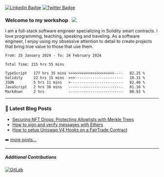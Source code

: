 [![Linkedin Badge](https://img.shields.io/badge/-LinkedIn-0e76a8?style=flat-square&logo=Linkedin&logoColor=white)](https://www.linkedin.com/in/jason-schwarz-75b91482/)
[![Twitter Badge](https://img.shields.io/badge/-Twitter-00acee?style=flat-square&logo=Twitter&logoColor=white)](https://twitter.com/passandscore)

### Welcome to my workshop &nbsp; ![](https://visitor-badge.glitch.me/badge?page_id=passandscore.passandscore)

I am a full-stack software engineer specializing in Solidity smart contracts. I love programming, teaching, speaking and traveling. As a software engineer, I enjoy using my obsessive attention to detail to create projects that bring true value to those that use them.

<!--START_SECTION:waka-->

```txt
From: 25 January 2024 - To: 24 February 2024

Total Time: 215 hrs 55 mins

TypeScript   177 hrs 35 mins >>>>>>>>>>>>>>>>>>>>>----   82.25 %
Solidity     22 hrs 15 mins  >>>----------------------   10.31 %
JSON         5 hrs 11 mins   >------------------------   02.40 %
JavaScript   2 hrs 30 mins   -------------------------   01.16 %
Markdown     2 hrs           -------------------------   00.93 %
```

<!--END_SECTION:waka-->

<hr/>

### 📕 Latest Blog Posts
<!-- BLOG-POST-LIST:START -->
- [Securing NFT Drops: Protecting Allowlists with Merkle Trees](https://jasonschwarz.xyz/articles/securing-nft-drops-protecting-allowlists-with-merkle-trees)
- [How to sign and verify messages with Ethers](https://jasonschwarz.xyz/articles/message-signing-with-ethers)
- [How to setup Uniswap V4 Hooks on a FairTrade Contract](https://jasonschwarz.xyz/articles/setup-uniswap-v4-hooks-fairtrade-contract)
<!-- BLOG-POST-LIST:END -->

➡️ [more posts...](https://www.jasonschwarz.xyz/articles)

<hr/>

##### Additional Contributions

[![GitLab](https://img.shields.io/badge/GitLab-orange?logo=gitlab&logoColor=white)](https://gitlab.com/jason_schwarz)
